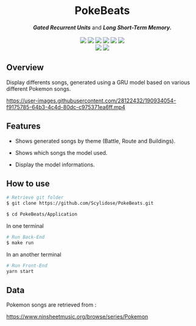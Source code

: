 <h1 align="center">PokeBeats</h1>

<p align="center">
  <b><i>Gated Recurrent Units</i></b> and <b><i>Long Short-Term Memory.</i></b><br><br>
	<img src="https://img.shields.io/badge/Flask-000000?style=for-the-badge&logo=flask&logoColor=white"> <img src="https://img.shields.io/badge/Jinja-000000?style=for-the-badge&logo=jinja&logoColor=white"> <img src="https://img.shields.io/badge/CSS3-1572B6?style=for-the-badge&logo=css3&logoColor=white"> <img src="https://img.shields.io/badge/Bootstrap-563D7C?style=for-the-badge&logo=bootstrap&logoColor=white"> <img src="https://img.shields.io/badge/JavaScript-323330?style=for-the-badge&logo=javascript&logoColor=F7DF1E"> <img src="https://img.shields.io/badge/jQuery-0769AD?style=for-the-badge&logo=jquery&logoColor=white"><br>
  <img src="https://img.shields.io/badge/Python-FFD43B?style=for-the-badge&logo=python&logoColor=blue"> <img src="https://img.shields.io/badge/Keras-FF0000?style=for-the-badge&logo=keras&logoColor=white">
</p>

## Overview 

Display differents songs, generated using a GRU model based on various different Pokemon songs.

https://user-images.githubusercontent.com/28122432/190934054-f9175785-64b3-4c4d-80dc-c975371ea6ff.mp4

## Features

- Shows generated songs by theme (Battle, Route and Buildings).  

- Shows which songs the model used.

- Display the model informations.

## How to use
  
  ```bash
# Retrieve git folder
$ git clone https://github.com/Scylidose/PokeBeats.git

$ cd PokeBeats/Application
```

In one terminal 

```bash
# Run Back-End
$ make run
```

In an another terminal 

```bash
# Run Front-End
yarn start
```

## Data

Pokemon songs are retrieved from :

https://www.ninsheetmusic.org/browse/series/Pokemon
